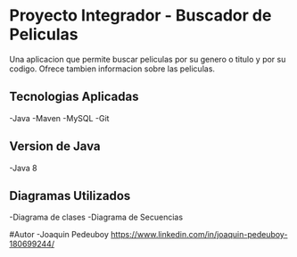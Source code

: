 # Proyecto Integrador - Buscador de Peliculas

Una aplicacion que permite buscar peliculas por su genero o titulo y por su codigo. Ofrece tambien informacion sobre las peliculas.

## Tecnologias Aplicadas 
-Java
-Maven
-MySQL
-Git

## Version de Java
-Java 8

## Diagramas Utilizados
-Diagrama de clases 
-Diagrama de Secuencias

#Autor
-Joaquin Pedeuboy https://www.linkedin.com/in/joaquin-pedeuboy-180699244/



